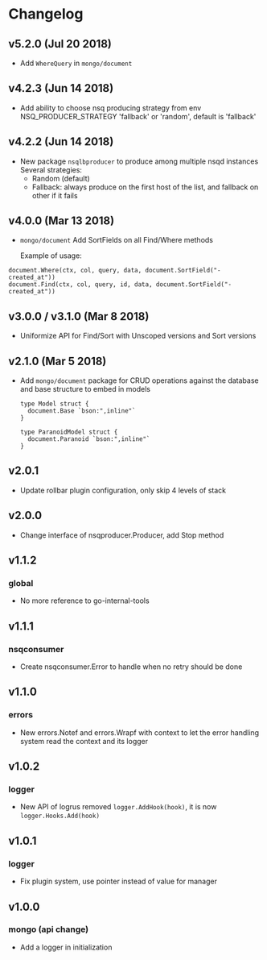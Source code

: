 # Changelog

## v5.2.0 (Jul 20 2018)

* Add `WhereQuery` in `mongo/document`

## v4.2.3 (Jun 14 2018)

* Add ability to choose nsq producing strategy from env NSQ_PRODUCER_STRATEGY 'fallback' or 'random', default is 'fallback'

## v4.2.2 (Jun 14 2018)

* New package `nsqlbproducer` to produce among multiple nsqd instances
  Several strategies:
  * Random (default)
  * Fallback: always produce on the first host of the list, and fallback on other if it fails

## v4.0.0 (Mar 13 2018)

* `mongo/document` Add SortFields on all Find/Where methods

  Example of usage:

```
document.Where(ctx, col, query, data, document.SortField("-created_at"))
document.Find(ctx, col, query, id, data, document.SortField("-created_at"))
```

## v3.0.0 / v3.1.0 (Mar 8 2018)

* Uniformize API for Find/Sort with Unscoped versions and Sort versions

## v2.1.0 (Mar 5 2018)

* Add `mongo/document` package for CRUD operations against the database and
  base structure to embed in models

  ```
  type Model struct {
    document.Base `bson:",inline"`
  }

  type ParanoidModel struct {
    document.Paranoid `bson:",inline"`
  }
  ```

## v2.0.1

* Update rollbar plugin configuration, only skip 4 levels of stack

## v2.0.0

* Change interface of nsqproducer.Producer, add Stop method

## v1.1.2

### global

* No more reference to go-internal-tools

## v1.1.1

### nsqconsumer

* Create nsqconsumer.Error to handle when no retry should be done

## v1.1.0

### errors

* New errors.Notef and errors.Wrapf with context to let the error handling system
  read the context and its logger

## v1.0.2

### logger

* New API of logrus removed `logger.AddHook(hook)`, it is now `logger.Hooks.Add(hook)`

## v1.0.1

### logger

* Fix plugin system, use pointer instead of value for manager

## v1.0.0

### mongo (api change)

* Add a logger in initialization
